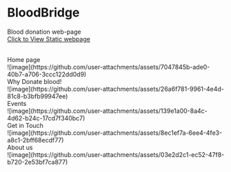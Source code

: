 
# BloodBridge
Blood donation web-page
<br><a href="(https://bloodbridge2024.netlify.app/)"> Click to View Static webpage<a><br>

<br>
Home page 
<br>
![image](https://github.com/user-attachments/assets/7047845b-ade0-40b7-a706-3ccc122dd0d9)
<br>
Why Donate blood!
<br>
![image](https://github.com/user-attachments/assets/26a6f781-9961-4e4d-81c8-b3bfb99947ee)
<br>Events<br>
![image](https://github.com/user-attachments/assets/139e1a00-8a4c-4d62-b24c-17cd7f340bc7)
<br> Get in Touch<br>
![image](https://github.com/user-attachments/assets/8ec1ef7a-6ee4-4fe3-a8c1-2bff68ecdf77)
<br>About us<br>
![image](https://github.com/user-attachments/assets/03e2d2c1-ec52-47f8-b720-2e53bf7ca877)






